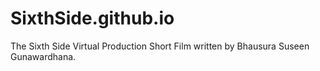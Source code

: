 # SixthSide.github.io
The Sixth Side
Virtual Production Short Film written by Bhausura Suseen Gunawardhana.

